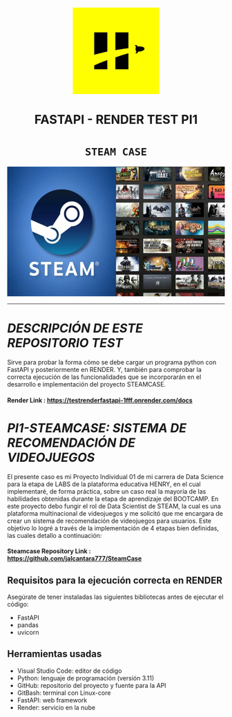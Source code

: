 <div>
<p align=center><img src="Henry_logo.png" height=200><p>

# <h1 align=center> **FASTAPI - RENDER TEST PI1** </h1>

# <h1 align=center>**`STEAM CASE`**</h1>
</div>
<p align="center">
<img src="Steam-background.jpg"  height=300>
</p>

<hr>  

# ***DESCRIPCIÓN DE ESTE REPOSITORIO TEST***

Sirve para probar la forma cómo se debe cargar un programa python con FastAPI y posteriormente en RENDER.
Y, también para comprobar la correcta ejecución de las funcionalidades que se incorporarán en el desarrollo e implementación del proyecto STEAMCASE.

#### Render Link : https://testrenderfastapi-1fff.onrender.com/docs

# ***PI1-STEAMCASE: SISTEMA DE RECOMENDACIÓN DE VIDEOJUEGOS***

El presente caso es mi Proyecto Individual 01 de mi carrera de Data Science para la etapa de LABS de la plataforma educativa HENRY, en el cual implementaré, de forma práctica, sobre un caso real la mayoría de las habilidades obtenidas durante la etapa de aprendizaje del BOOTCAMP.
En este proyecto debo fungir el rol de Data Scientist de STEAM, la cual es una plataforma multinacional de videojuegos y me solicitó que me encargara de crear un sistema de recomendación de videojuegos para usuarios.
Este objetivo lo logré a través de la implementación de 4 etapas bien definidas, las cuales detallo a continuación:

#### Steamcase Repository Link : https://github.com/jalcantara777/SteamCase

## Requisitos para la ejecución correcta en RENDER

Asegúrate de tener instaladas las siguientes bibliotecas antes de ejecutar el código:

- FastAPI
- pandas
- uvicorn

## Herramientas usadas
- Visual Studio Code: editor de código
- Python: lenguaje de programación (versión 3.11)
- GitHub: repositorio del proyecto y fuente para la API
- GitBash: terminal con Linux-core
- FastAPI: web framework
- Render: servicio en la nube 

